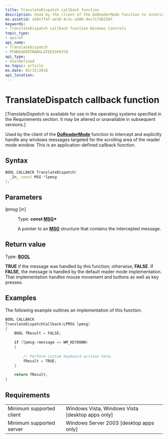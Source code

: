 ```yaml
---
title: TranslateDispatch callback function
description: Used by the client of the DoReaderMode function to intercept and explicitly handle any windows messages targeted for the scrolling area of the reader mode window. This is an application-defined callback function.
ms.assetid: a50cff4f-ae10-4c3c-a386-9ec7c7d6256f
keywords:
- TranslateDispatch callback function Windows Controls
topic_type:
- apiref
api_name:
- TranslateDispatch
- PFNREADERTRANSLATEDISPATCH
api_type:
- UserDefined
ms.topic: article
ms.date: 05/31/2018
api_location: 
---
```


# TranslateDispatch callback function

\[*TranslateDispatch* is available for use in the operating systems specified in the Requirements section. It may be altered or unavailable in subsequent versions.\]

Used by the client of the [**DoReaderMode**](doreadermode.md) function to intercept and explicitly handle any windows messages targeted for the scrolling area of the reader mode window. This is an application-defined callback function.

## Syntax


```C++
BOOL CALLBACK TranslateDispatch(
  _In_ const MSG *lpmsg
);
```



## Parameters

<dl> <dt>

*lpmsg* \[in\]
</dt> <dd>

Type: **const [**MSG**](https://docs.microsoft.com/windows/win32/api/winuser/ns-winuser-msg)\***

A pointer to an [**MSG**](https://docs.microsoft.com/windows/win32/api/winuser/ns-winuser-msg) structure that contains the intercepted message.

</dd> </dl>

## Return value

Type: **[**BOOL**](https://docs.microsoft.com/windows/desktop/WinProg/windows-data-types)**

**TRUE** if the message was handled by this function; otherwise, **FALSE**. If **FALSE**, the message is handled by the default reader mode implementation. That implementation handles mouse movement and buttons as well as key presses.

## Examples

The following example outlines an implementation of this function.


```C++
BOOL CALLBACK
TranslateDispatchCallback(LPMSG lpmsg)
{
    BOOL fResult = FALSE;

    if (lpmsg->message == WM_KEYDOWN)
    {
        
        // Perform custom keyboard actions here.
        fResult = TRUE;
    }

    return fResult;
}
```



## Requirements



|                                     |                                                               |
|-------------------------------------|---------------------------------------------------------------|
| Minimum supported client<br/> | Windows Vista, Windows Vista \[desktop apps only\]<br/> |
| Minimum supported server<br/> | Windows Server 2003 \[desktop apps only\]<br/>          |



 

 





